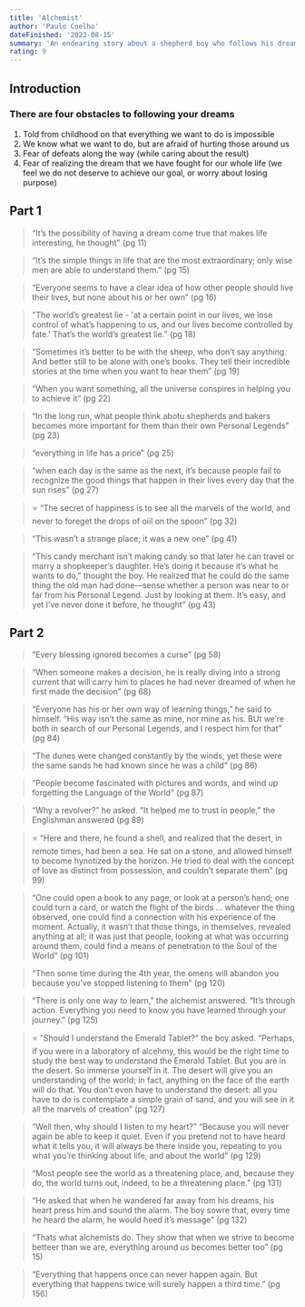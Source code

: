```yaml
---
title: 'Alchemist'
author: 'Paulo Coelho'
dateFinished: '2023-08-15'
summary: 'An endearing story about a shepherd boy who follows his dreams.'
rating: 9
---
```


## Introduction

### There are four obstacles to following your dreams

1. Told from childhood on that everything we want to do is impossible
2. We know what we want to do, but are afraid of hurting those around us
3. Fear of defeats along the way (while caring about the result)
4. Fear of realizing the dream that we have fought for our whole life (we feel we do not deserve to achieve our goal, or worry about losing purpose)

## Part 1

> “It’s the possibility of having a dream come true that makes life interesting, he thought" (pg 11)
> 

> “It’s the simple things in life that are the most extraordinary; only wise men are able to understand them.” (pg 15)
> 

> “Everyone seems to have a clear idea of how other people should live their lives, but none about his or her own” (pg 16)
> 

> "The world’s greatest lie - 'at a certain point in our lives, we lose control of what’s happening to us, and our lives become controlled by fate.' That’s the world’s greatest lie.” (pg 18)
> 

> “Sometimes it’s better to be with the sheep, who don’t say anything. And better still to be alone with one’s books. They tell their incredible stories at the time when you want to hear them” (pg 19)
> 

> “When you want something, all the universe conspires in helping you to achieve it” (pg 22)
> 

> “In the long run, what people think abotu shepherds and bakers becomes more important for them than their own Personal Legends” (pg 23)
> 

> “everything in life has a price” (pg 25)
> 

> “when each day is the same as the next, it’s because people fail to recognize the good things that happen in their lives every day that the sun rises” (pg 27)
> 

> ⭐ “The secret of happiness is to see all the marvels of the world, and never to foreget the drops of oiil on the spoon” (pg 32)
> 

> “This wasn’t a strange place; it was a new one” (pg 41)
> 

> “This candy merchant isn’t making candy so that later he can travel or marry a shopkeeper’s daughter. He’s doing it because it’s what he wants to do,” thought the boy. He realized that he could do the same thing the old man had done—sense whether a person was near to or far from his Personal Legend. Just by looking at them. It’s easy, and yet I’ve never done it before, he thought” (pg 43)
> 

## Part 2

> “Every blessing ignored becomes a curse” (pg 58)
> 

> “When someone makes a decision, he is really diving into a strong current that will carry him to places he had never dreamed of when he first made the decision” (pg 68)
> 

> “Everyone has his or her own way of learning things,” he said to himself. “His way isn’t the same as mine, nor mine as his. BUt we’re both in search of our Personal Legends, and I respect him for that” (pg 84)
> 

> “The dunes were changed constantly by the winds, yet these were the same sands he had known since he was a child” (pg 86)
> 

> “People become fascinated with pictures and words, and wind up forgetting the Language of the World” (pg 87)
> 

> “Why a revolver?” he asked. “It helped me to trust in people,” the Englishman answered (pg 89)
> 

> ⭐ “Here and there, he found a shell, and realized that the desert, in remote times, had been a sea. He sat on a stone, and allowed himself to become hynotized by the horizon. He tried to deal with the concept of love as distinct from possession, and couldn’t separate them” (pg 99)
> 

> “One could open a book to any page, or look at a person’s hand; one could turn a card, or watch the flight of the birds … whatever the thing observed, one could find a connection with his experience of the moment. Actually, it wasn’t that those things, in themselves, revealed anything at all; it was just that people, looking at what was occurring around them, could find a means of penetration to the Soul of the World” (pg 101)
> 

> “Then some time during the 4th year, the omens will abandon you because you’ve stopped listening to them” (pg 120)
> 

> “There is only one way to learn,” the alchemist answered. “It’s through action. Everything you need to know you have learned through your journey.” (pg 125)
> 

> ⭐ ”Should I understand the Emerald Tablet?” the boy asked. “Perhaps, if you were in a laboratory of alcehmy, this would be the right time to study the best way to understand the Emerald Tablet. But you are in the desert. So immerse yourself in it. The desert will give you an understanding of the world; in fact, anything on the face of the earth will do that. You don’t even have to understand the desert: all you have to do is contemplate a simple grain of sand, and you will see in it all the marvels of creation” (pg 127)
> 

> “Well then, why should I listen to my heart?” “Because you will never again be able to keep it quiet. Even if you pretend not to have heard what it tells you, it will always be there inside you, repeating to you what you’re thinking about life, and about the world” (pg 129)
> 

> “Most people see the world as a threatening place, and, because they do, the world turns out, indeed, to be a threatening place.” (pg 131)
> 

> “He asked that when he wandered far away from his dreams, his heart press him and sound the alarm. The boy sowre that, every time he heard the alarm, he would heed it’s message” (pg 132)
> 

> “Thats what alchemists do. They show that when we strive to become betteer than we are, everything around us becomes better too” (pg 15)
> 

> “Everything that happens once can never happen again. But everything that happens twice will surely happen a third time.” (pg 156)
>